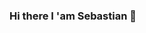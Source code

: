 

### Hi there I 'am Sebastian 👋

<!--
**sebacontegrand/sebacontegrand** is a ✨ _special_ ✨ repository because its `README.md` (this file) appears on your GitHub profile.

Here are some ideas to get you started:

- 🔭 I’m currently working on Tennis App
- 🌱 I’m currently learning NextJS
- 💬 Ask me about ...
- 📫 How to reach me: sebacontegrand@gmail.com

-->
